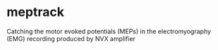 # meptrack
Catching the motor evoked potentials (MEPs) in the electromyography (EMG) recording produced by NVX amplifier
